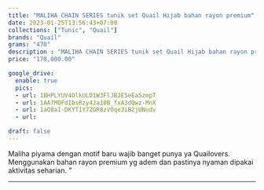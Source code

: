 ```yaml
---
title: "MALIHA CHAIN SERIES tunik set Quail Hijab bahan rayon premium"
date: 2023-01-25T13:56:43+07:00
collections: ["Tunic", "Quail"]
brands: "Quail"
grams: "470"
description : "MALIHA CHAIN SERIES tunik set Quail Hijab bahan rayon premium"
price: "170,000.00"

google_drive:
  enable: true
  pics:
  - url: 1BHPLYUV4OlkULD1W3FlJBJE5eEa5zmpT
  - url: 1AA7MOFdIbsRzy4Ja10B_fxA3dQwz-MnX
  - url: 1aQ8aI-DKYT1Y7ZGR8zVOqe3iB2jUNudv
  - url: 

draft: false
---
```


Maliha piyama dengan motif baru wajib banget punya ya Quailovers. Menggunakan bahan rayon premium yg adem dan pastinya nyaman dipakai aktivitas seharian. "

---------    
 
